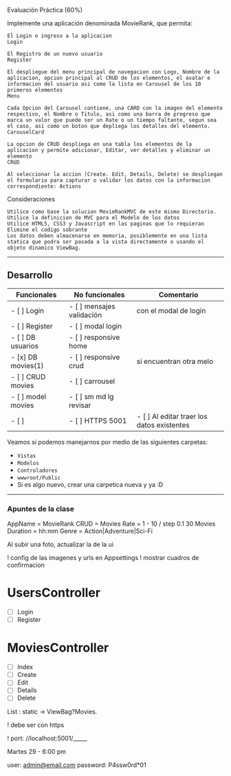 Evaluación Práctica (60%)

Implemente una aplicación denominada MovieRank, que permita:

    El Login o ingreso a la aplicacion
    Login

    El Registro de un nuevo usuario
    Register

    El despliegue del menu principal de navegacion con Logo, Nombre de la aplicacion, opcion principal al CRUD de los elementos, el avatar e informacion del usuario asi como la lista en Carousel de los 10 primeros elementos
    Menu

    Cada Opcion del Carousel contiene, una CARD con la imagen del elemento respectivo, el Nombre o Titulo, asi como una barra de progreso que marca un valor que puede ser un Rate o un tiempo faltante, segun sea el caso, asi como un boton que depliega los detalles del elemento.
    CarouselCard

    La opcion de CRUD despliega en una tabla los elementos de la aplicacion y permite adicionar, Editar, ver detalles y eliminar un elemento
    CRUD

    Al seleccionar la accion (Create. Edit, Details, Delete) se despliegan el formulario para capturar o validar los datos con la informacion correspondiente: Actions

Consideraciones

    Utilice como base la solucion MovieRankMVC de este mismo Directorio.
    Utilice la definicion de MVC para el Modelo de los datos
    Utilice HTML5, CSS3 y Javascript en las paginas que lo requieran
    Elimine el codigo sobrante
    Los datos deben almacenarse en memoria, posiblemente en una lista statica que podra ser pasada a la vista directamente o usando el objeto dinamico ViewBag.

---

## Desarrollo

| Funcionales        | No funcionales            | Comentario                                 |
|--------------------|---------------------------|--------------------------------------------|
| - [ ] Login        | - [ ] mensajes validación | con el modal de login                      |
| - [ ] Register     | - [ ] modal login         |                                            |
| - [ ] DB usuarios  | - [ ] responsive home     |                                            |
| - [x] DB movies(1) | - [ ] responsive crud     | si encuentran otra melo                    |
| - [ ] CRUD movies  | - [ ] carrousel           |                                            |
| - [ ] model movies | - [ ] sm md lg revisar    |                                            |
| - [ ]              | - [ ] HTTPS 5001          | - [ ] Al editar traer los datos existentes |

Veamos si podemos manejarnos por medio de las siguientes carpetas:

* `Vistas`
* `Modelos`
* `Controladores`
* `wwwroot/Public`
* Si es algo nuevo, crear una carpetica nueva y ya :D

---

### Apuntes de la clase

AppName = MovieRank
CRUD = Movies
Rate = 1 - 10 / step 0.1
30 Movies
Duration = hh:mm
Genre = Action|Adventure|Sci-Fi

Al subir una foto, actualizar la de la ui

! config de las imagenes y urls en Appsettings
! mostrar cuadros de confirmacion

# UsersController

- [ ] Login
- [ ] Register

# MoviesController

- [ ] Index
- [ ] Create
- [ ] Edit
- [ ] Details
- [ ] Delete

List<Movies> : static -> ViewBag?Movies.

! debe ser con https

! port: //localhost:5001/_____

Martes 29 - 6:00 pm

user: admin@email.com
password: P4ssw0rd*01